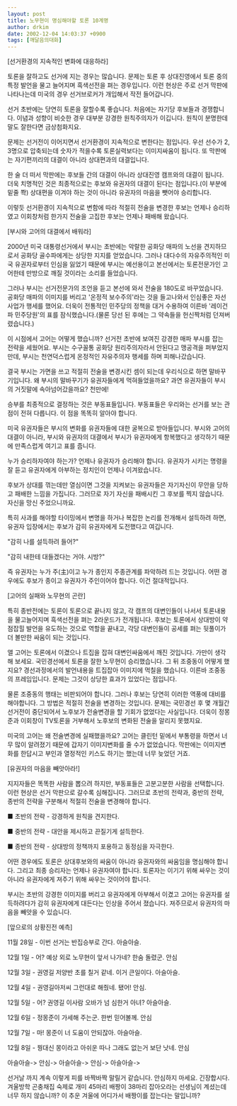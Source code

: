 ```yaml
---
layout: post
title: 노무현이 명심해야할 토론 10계명
author: drkim
date: 2002-12-04 14:03:37 +0900
tags: [깨달음의대화]
---
```

[선거환경의 지속적인 변화에 대응하라]
  
토론을 잘하고도 선거에 지는 경우는 많습니다. 문제는 토론 후 상대진영에서 토론 중의 특정 발언을 물고 늘어지며 흑색선전을 펴는 경우입니다. 이런 현상은 주로 선거 막판에 나타나는데 미국의 경우 선거브로커가 개입해서 작전 들어갑니다.
  

  
선거 초반에는 당연히 토론을 잘할수록 좋습니다. 처음에는 자기당 후보들과 경쟁합니다. 이념과 성향이 비슷한 경우 대부분 강경한 원칙주의자가 이깁니다. 원칙이 분명한데 말도 잘한다면 금상첨화지요.
  

  
문제는 선거전이 이어지면서 선거환경이 지속적으로 변한다는 점입니다. 우선 선수가 2, 3명으로 압축되는데 숫자가 적을수록 토론실력보다는 이미지싸움이 됩니다. 또 막판에는 자기편끼리의 대결이 아니라 상대편과의 대결입니다.
  

  
한 술 더 떠서 막판에는 후보들 간의 대결이 아니라 상대진영 캠프와의 대결이 됩니다. 더욱 치명적인 것은 최종적으로는 후보와 유권자의 대결이 된다는 점입니다.(이 부분에 밑줄 쫙) 상대편을 이겨야 하는 것이 아니라 유권자의 마음을 뺏어야 승리합니다.
  

  
이렇듯 선거환경이 지속적으로 변함에 따라 적절히 전술을 변경한 후보는 언제나 승리하였고 이회창처럼 한가지 전술을 고집한 후보는 언제나 패배해 왔습니다.
  

  

  
[부시와 고어의 대결에서 배워라]
  
2000년 미국 대통령선거에서 부시는 초반에는 악랄한 공화당 매파의 노선을 견지하므로서 공화당 골수파에게는 상당한 지지를 얻었습니다. 그러나 대다수의 자유주의적인 미국 유권자로부터 인심을 잃었기 때문에 부시는 예선용이고 본선에서는 토론전문가인 고어한테 만방으로 깨질 것이라는 소리를 들었습니다.
  

  
그러나 부시는 선거전문가의 조언을 듣고 본선에 와서 전술을 180도로 바꾸었습니다. 공화당 매파의 이미지를 버리고 '온정적 보수주의'라는 것을 들고나와서 인심좋은 자선사업가 행세를 했어요. 더욱이 전통적인 민주당의 정책을 대거 수용하여 이른바 '레이건파 민주당원'의 표를 잠식했습니다.(물론 당선 된 후에는 그 약속들을 헌신짝처럼 던져버렸습니다.)
  

  
이 시점에서 고어는 어떻게 했습니까? 선거전 초반에 보여진 강경한 매파 부시를 잡는 전략을 세웠어요. 부시는 수구꼴통 공화당 원리주의자라서 안된다고 맹공격을 퍼부었지만데, 부시는 천연덕스럽게 온정적인 자유주의자 행세를 하며 피해나갔습니다.
  

  
결국 부시는 가면을 쓰고 적절히 전술을 변경시킨 셈이 되는데 우리식으로 하면 말바꾸기입니다. 왜 부시의 말바꾸기가 유권자들에게 먹혀들었을까요? 과연 유권자들이 부시의 거짓말에 속아넘어갔을까요? 천만에!
  

  
승부를 최종적으로 결정하는 것은 부동표들입니다. 부동표들은 우리와는 선거를 보는 관점이 전혀 다릅니다. 이 점을 똑똑히 알아야 합니다.
  

  
미국 유권자들은 부시의 변화를 유권자들에 대한 굴복으로 받아들입니다. 부시와 고어의 대결이 아니라, 부시와 유권자의 대결에서 부시가 유권자에게 항복했다고 생각하기 때문에 만족스럽게 여기고 표를 줍니다.
  

  
누가 승리하자여야 하는가? 언제나 유권자가 승리해야 합니다. 유권자가 시키는 명령을 잘 듣고 유권자에게 아부하는 정치인이 언제나 이겨왔습니다.
  

  
후보가 상대를 꺾는데만 열심이면 그것을 지켜보는 유권자들은 자기자신이 무안을 당하고 패배한 느낌을 가집니다. 그러므로 자기 자신을 패배시킨 그 후보를 찍지 않습니다. 자신을 망신 주었으니까요.
  

  
특히 사과를 해야할 타이밍에서 변명을 하거나 복잡한 논리를 전개해서 설득하려 하면, 유권자 입장에서는 후보가 감히 유권자에게 도전했다고 여깁니다.
  

  
"감히 나를 설득하려 들어?"
  
"감히 내한테 대들겠다는 거야. 시방?"
  

  
즉 유권자는 누가 주(主)이고 누가 종인지 주종관계를 파악하려 드는 것입니다. 어떤 경우에도 후보가 종이고 유권자가 주인이어야 합니다. 이건 절대적입니다.
  

  

  
[고어의 실패와 노무현의 곤란]
  
특히 종반전에는 토론이 토론으로 끝나지 않고, 각 캠프의 대변인들이 나서서 토론내용을 물고늘어지며 흑색선전을 펴는 2라운드가 전개됩니다. 후보는 토론에서 상대방이 약점잡힐 발언을 유도하는 것으로 역할을 끝내고, 각당 대변인들이 공세를 펴는 뒷풀이가 더 볼만한 싸움이 되는 것입니다.
  

  
앨 고어는 토론에서 이겼으나 트집을 잡혀 대변인싸움에서 깨진 것입니다. 가만이 생각해 보세요. 국민경선에서 토론을 잘한 노무현이 승리했습니다. 그 뒤 조중동이 어떻게 했지요? 경선과정에서의 발언내용을 트집잡아 이미지에 먹칠을 했습니다. 이른바 조중동의 프레임입니다. 문제는 그것이 상당한 효과가 있었다는 점입니다.
  

  
물론 조중동의 행태는 비판되어야 합니다. 그러나 후보는 당연히 이러한 역풍에 대비를 해야합니다. 그 방법은 적절히 전술을 변경하는 것입니다. 문제는 국민경선 후 몇 개월간 선거전이 중단되어서 노후보가 전술변경을 할 기회가 없었다는 사실입니다. 더욱이 정몽준과 이회창이 TV토론을 거부해서 노후보의 변화된 전술을 알리지 못했지요.
  

  
미국의 고어는 왜 전술변경에 실패했을까요? 고어는 클린턴 밑에서 부통령을 하면서 너무 많이 알려졌기 때문에 갑자기 이미지변화를 줄 수가 없었습니다. 막판에는 이미지변화를 한답시고 부인과 열정적인 키스도 하기는 했는데 너무 늦었던 거죠.
  

  

  
[유권자의 마음을 빼앗아라!]
  
지지자들은 똑똑한 사람을 뽑으려 하지만, 부동표들은 고분고분한 사람을 선택합니다. 이런 현상은 선거 막판으로 갈수록 심해집니다. 그러므로 초반의 전략과, 중반의 전략, 종반의 전략을 구분해서 적절히 전술을 변경해야 합니다.
  

  
■ 초반의 전략 - 강경하게 원칙을 견지한다.
  
■ 중반의 전략 - 대안을 제시하고 끈질기게 설득한다.
  
■ 종반의 전략 - 상대방의 정책까지 포용하고 동정심을 자극한다.
  

  
어떤 경우에도 토론은 상대후보와의 싸움이 아니라 유권자와의 싸움임을 명심해야 합니다. 그리고 최종 승리자는 언제나 유권자여야 합니다. 토론자는 이기기 위해 싸우는 것이 아니라 유권자에게 져주기 위해 싸우는 것이어야 합니다.
  

  
부시는 초반의 강경한 이미지를 버리고 유권자에게 아부해서 이겼고 고어는 유권자를 설득하려다가 감히 유권자에게 대든다는 인상을 주어서 졌습니다. 져주므로서 유권자의 마음을 빼앗을 수 있습니다.
  

  

  
[앞으로의 상황진전 예측]
  
11월 28일 - 이번 선거는 반집승부로 간다. 아슬아슬.
  
12월 1일 - 어? 예상 외로 노무현이 앞서 나가네? 한숨 돌렸군. 안심
  
12월 3일 - 권영길 저양반 초를 칠거 같네. 이거 큰일이다. 아슬아슬.
  
12월 4일 - 권영길아저씨 그런대로 해줬네. 됐어! 안심.
  
12월 5일 - 어? 권영길 이사람 오바가 넘 심한거 아녀? 아슬아슬.
  
12월 6일 - 정몽준이 가세해 주는군. 한번 믿어볼께. 안심
  
12월 7일 - 마! 몽준이 너 도움이 안되잖아. 아슬아슬.
  
12월 8일 - 꿩대신 몽이라고 아쉬운 따나 그래도 없는거 보단 낫네. 안심
  

  
아슬아슬-> 안심-> 아슬아슬-> 안심-> 아슬아슬->
  

  
선거날 까지 계속 이렇게 피를 바짝바짝 말릴거 같습니다. 안심하지 마세요. 긴장합시다. 겨울방학 곤충채집 숙제로 개미 45마리 배짱이 38마리 잡아오라는 선생님이 계셨는데 너무 하지 않습니까? 이 추운 겨울에 어디가서 배짱이를 잡는다는 말입니까?
